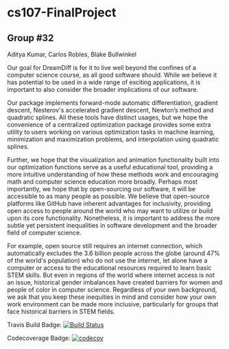 # cs107-FinalProject

## Group #32
Aditya Kumar, Carlos Robles, Blake Bullwinkel


Our goal for DreamDiff is for it to live well beyond the confines of a computer science course, as all good software should. While we believe it has potential to be used in a wide range of exciting applications, it is important to also consider the broader implications of our software.

Our package implements forward-mode automatic differentiation, gradient descent, Nesterov's accelerated gradient descent, Newton’s method and quadratic splines. All these tools have distinct usages, but we hope the convenience of a centralized optimization package provides some extra utility to users working on various optimization tasks in machine learning, minimization and maximization problems, and interpolation using quadratic splines.

Further, we hope that the visualization and animation functionality built into our optimization functions serve as a useful educational tool, providing a more intuitive understanding of how these methods work and encouraging math and computer science education more broadly. Perhaps most importantly, we hope that by open-sourcing our software, it will be accessible to as many people as possible. We believe that open-source platforms like GitHub have inherent advantages for inclusivity, providing open access to people around the world who may want to utilize or build upon its core functionality. Nonetheless, it is important to address the more subtle yet persistent inequalities in software development and the broader field of computer science.

For example, open source still requires an internet connection, which automatically excludes the 3.6 billion people across the globe (around 47% of the world's population) who do not use the internet, let alone have a computer or access to the educational resources required to learn basic STEM skills. But even in regions of the world where internet access is not an issue, historical gender imbalances have created barriers for women and people of color in computer science. Regardless of your own background, we ask that you keep these inequities in mind and consider how your own work environment can be made more inclusive, particularly for groups that face historical barriers in STEM fields.


Travis Build Badge:
[![Build Status](https://travis-ci.org/autodiffdreamteam/cs107-FinalProject.svg?branch=milestone_2_aditya)](https://travis-ci.org/autodiffdreamteam/cs107-FinalProject)

Codecoverage Badge:
[![codecov](https://codecov.io/gh/autodiffdreamteam/cs107-FinalProject/branch/milestone_3_blake/graph/badge.svg?token=7VF8CR2OBS)](https://codecov.io/gh/autodiffdreamteam/cs107-FinalProject)
